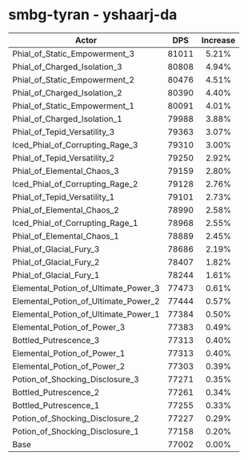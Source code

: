 # smbg-tyran - yshaarj-da
| Actor | DPS | Increase |
|---|:---:|:---:|
|Phial_of_Static_Empowerment_3|81011|5.21%|
|Phial_of_Charged_Isolation_3|80808|4.94%|
|Phial_of_Static_Empowerment_2|80476|4.51%|
|Phial_of_Charged_Isolation_2|80390|4.40%|
|Phial_of_Static_Empowerment_1|80091|4.01%|
|Phial_of_Charged_Isolation_1|79988|3.88%|
|Phial_of_Tepid_Versatility_3|79363|3.07%|
|Iced_Phial_of_Corrupting_Rage_3|79310|3.00%|
|Phial_of_Tepid_Versatility_2|79250|2.92%|
|Phial_of_Elemental_Chaos_3|79159|2.80%|
|Iced_Phial_of_Corrupting_Rage_2|79128|2.76%|
|Phial_of_Tepid_Versatility_1|79101|2.73%|
|Phial_of_Elemental_Chaos_2|78990|2.58%|
|Iced_Phial_of_Corrupting_Rage_1|78968|2.55%|
|Phial_of_Elemental_Chaos_1|78889|2.45%|
|Phial_of_Glacial_Fury_3|78686|2.19%|
|Phial_of_Glacial_Fury_2|78407|1.82%|
|Phial_of_Glacial_Fury_1|78244|1.61%|
|Elemental_Potion_of_Ultimate_Power_3|77473|0.61%|
|Elemental_Potion_of_Ultimate_Power_2|77444|0.57%|
|Elemental_Potion_of_Ultimate_Power_1|77384|0.50%|
|Elemental_Potion_of_Power_3|77383|0.49%|
|Bottled_Putrescence_3|77313|0.40%|
|Elemental_Potion_of_Power_1|77313|0.40%|
|Elemental_Potion_of_Power_2|77303|0.39%|
|Potion_of_Shocking_Disclosure_3|77271|0.35%|
|Bottled_Putrescence_2|77261|0.34%|
|Bottled_Putrescence_1|77255|0.33%|
|Potion_of_Shocking_Disclosure_2|77227|0.29%|
|Potion_of_Shocking_Disclosure_1|77158|0.20%|
|Base|77002|0.00%|
